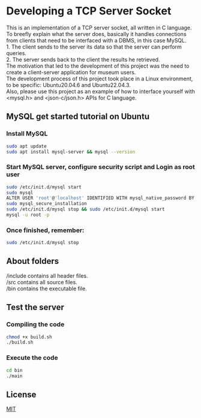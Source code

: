 # Developing a TCP Server Socket

This is an implementation of a TCP server socket, all written in C language. <br />
To breefly explain what the server does, basically it handles connections from clients that need to be interfaced with a DBMS, in this case MySQL. <br />
    1. The client sends to the server its data so that the server can perform queries. <br />
    2. The server sends back to the client the results he retrieved.
<br /> The motivation that led to the development of this project was the need to create a client-server application for museum users.
<br /> The development process of this project took place in a Linux environment, to be specific: Ubuntu20.04.6 and Ubuntu22.04.3.
<br /> Also, please use this project as an example of how to interface yourself with <mysql.h> and <json-c/json.h> APIs for C language. <br />

## MySQL get started tutorial on Ubuntu

### Install MySQL
```bash
sudo apt update
sudo apt install mysql-server && mysql --version
```

### Start MySQL server, configure security script and Login as root user
```bash
sudo /etc/init.d/mysql start
sudo mysql
ALTER USER 'root'@'localhost' IDENTIFIED WITH mysql_native_password BY ' '; # Then quit MySQL
sudo mysql_secure_installation
sudo /etc/init.d/mysql stop && sudo /etc/init.d/mysql start
mysql -u root -p
```

### Once finished, remember:
```bash
sudo /etc/init.d/mysql stop
```

## About folders

/include contains all header files. <br />
/src contains all source files. <br />
/bin contains the executable file. <br />

## Test the server

### Compiling the code
```bash
chmod +x build.sh
./build.sh
```

### Execute the code
```bash
cd bin
./main
```

## License

[MIT](https://choosealicense.com/licenses/mit/)
